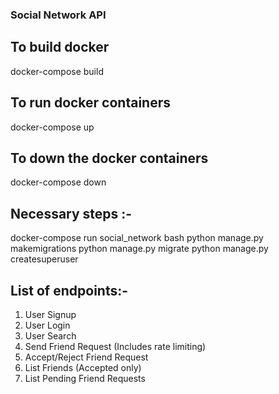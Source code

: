 ### Social Network API

## To build docker
docker-compose build

## To run docker containers
docker-compose up

## To down the docker containers
docker-compose down

## Necessary steps :-
docker-compose run social_network bash
python manage.py makemigrations
python manage.py migrate
python manage.py createsuperuser


## List of endpoints:-
1. User Signup
2. User Login
3. User Search
4. Send Friend Request (Includes rate limiting)
5. Accept/Reject Friend Request
6. List Friends (Accepted only)
7. List Pending Friend Requests
